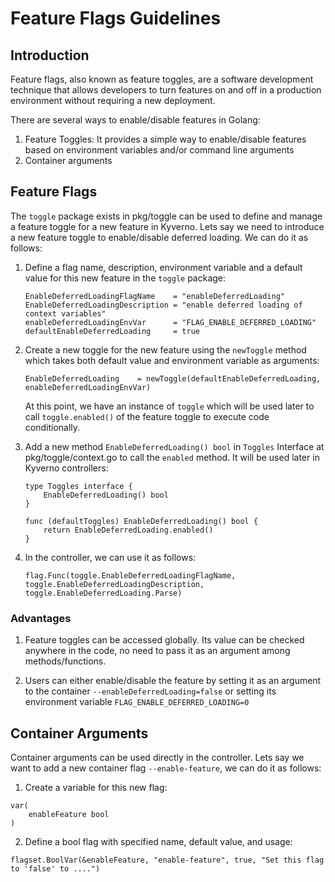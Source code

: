# Feature Flags Guidelines
## Introduction
Feature flags, also known as feature toggles, are a software development technique that allows developers to turn features on and off in a production environment without requiring a new deployment.

There are several ways to enable/disable features in Golang:
1. Feature Toggles: It provides a simple way to enable/disable features based on environment variables and/or command line arguments
2. Container arguments

## Feature Flags
The `toggle` package exists in pkg/toggle can be used to define and manage a feature toggle for a new feature in Kyverno. Lets say we need to introduce a new feature toggle to enable/disable deferred loading. We can do it as follows:
1. Define a flag name, description, environment variable and a default value for this new feature in the `toggle` package:
    ```
    EnableDeferredLoadingFlagName    = "enableDeferredLoading"
    EnableDeferredLoadingDescription = "enable deferred loading of context variables"
    enableDeferredLoadingEnvVar      = "FLAG_ENABLE_DEFERRED_LOADING"
    defaultEnableDeferredLoading     = true
    ``` 
2. Create a new toggle for the new feature using the `newToggle` method which takes both default value and environment variable as arguments:
    ```
    EnableDeferredLoading    = newToggle(defaultEnableDeferredLoading, enableDeferredLoadingEnvVar)
    ```
    
    At this point, we have an instance of `toggle` which will be used later to call `toggle.enabled()` of the feature toggle to execute code conditionally. 

3. Add a new method `EnableDeferredLoading() bool` in `Toggles` Interface at pkg/toggle/context.go to call the `enabled` method. It will be used later in Kyverno controllers:
   ```
   type Toggles interface {
       EnableDeferredLoading() bool
   }

   func (defaultToggles) EnableDeferredLoading() bool {
	   return EnableDeferredLoading.enabled()
   }
   ```

4. In the controller, we can use it as follows:
   
   ```
   flag.Func(toggle.EnableDeferredLoadingFlagName, toggle.EnableDeferredLoadingDescription, toggle.EnableDeferredLoading.Parse)
   ```

### Advantages
1. Feature toggles can be accessed globally. Its value can be checked anywhere in the code, no need to pass it as an argument among methods/functions.

2. Users can either enable/disable the feature by setting it as an argument to the container `--enableDeferredLoading=false` or setting its
environment variable `FLAG_ENABLE_DEFERRED_LOADING=0`

## Container Arguments
Container arguments can be used directly in the controller. Lets say we want to add a new container flag `--enable-feature`, we can do it as follows:
1. Create a variable for this new flag:
```
var(
    enableFeature bool
)
```

2. Define a bool flag with specified name, default value, and usage:
```
flagset.BoolVar(&enableFeature, "enable-feature", true, "Set this flag to 'false' to ....")
```
